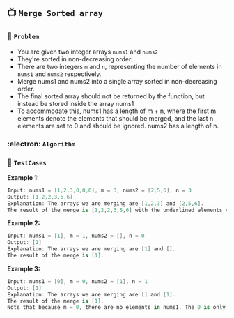 ## 📺  `Merge Sorted array`

### 🧿 `Problem`
* You are given two integer arrays `nums1` and `nums2`
* They're sorted in non-decreasing order.
* There are two integers `m` and `n`, representing the number of elements in `nums1` and `nums2` respectively.
* Merge nums1 and nums2 into a single array sorted in non-decreasing order.
* The final sorted array should not be returned by the function, but instead be stored inside the array nums1
* To accommodate this, nums1 has a length of m + n, where the first m elements denote the elements that should be merged, and the last n elements are set to 0 and should be ignored. nums2 has a length of n.

### :electron: `Algorithm`


### 🧪 `TestCases`
**Example 1:**
```kotlin
Input: nums1 = [1,2,3,0,0,0], m = 3, nums2 = [2,5,6], n = 3
Output: [1,2,2,3,5,6]
Explanation: The arrays we are merging are [1,2,3] and [2,5,6].
The result of the merge is [1,2,2,3,5,6] with the underlined elements coming from nums1.
```
**Example 2:**
```kotlin
Input: nums1 = [1], m = 1, nums2 = [], n = 0
Output: [1]
Explanation: The arrays we are merging are [1] and [].
The result of the merge is [1].
```
**Example 3:**
```kotlin
Input: nums1 = [0], m = 0, nums2 = [1], n = 1
Output: [1]
Explanation: The arrays we are merging are [] and [1].
The result of the merge is [1].
Note that because m = 0, there are no elements in nums1. The 0 is only there to ensure the merge result can fit in nums1.
```
